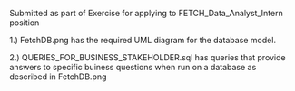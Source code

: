  Submitted as part of Exercise for applying to FETCH_Data_Analyst_Intern position

1.) FetchDB.png has the required UML diagram for the database model.

2.) QUERIES_FOR_BUSINESS_STAKEHOLDER.sql has queries that provide answers to specific buiness questions when run on a database as described in FetchDB.png

